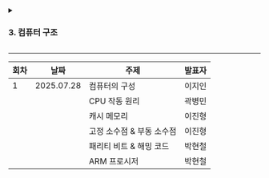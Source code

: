 <details>
  <summary><h3>3. 컴퓨터 구조</h3></summary>
  
- 컴퓨터의 구성
- CPU 작동 원리
- 캐시 메모리
- 고정 소수점 & 부동 소수점
- 패리티 비트 & 해밍 코드
- ARM 프로시저
</details>

---

| 회차 | 날짜         | 주제               | 발표자 |
|----|------------|------------------|-----|
| 1  | 2025.07.28 | 컴퓨터의 구성        | 이지인 |
|    |            | CPU 작동 원리 | 곽병민 |
|    |            | 캐시 메모리          | 이진형 |
|    |            | 고정 소수점 & 부동 소수점   | 이진형 |
|    |            | 패리티 비트 & 해밍 코드    | 박현철 |
|    |            | ARM 프로시저                 | 박현철 |